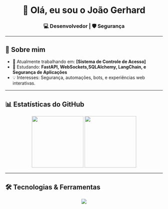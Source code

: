 <h1 align="center">👋 Olá, eu sou o João Gerhard</h1>
<h3 align="center">💻 Desenvolvedor | 🛡️ Segurança </h3>

---

## 🚀 Sobre mim
- 🔭 Atualmente trabalhando em: **[Sistema de Controle de Acesso]**
- 🌱 Estudando: **FastAPI, WebSockets,SQLAlchemy, LangChain, e Segurança de Aplicações**
- 💡 Interesses: Segurança, automações, bots, e experiências web interativas.
---

## 📊 Estatísticas do GitHub
<p align="center">
  <img src="https://github-readme-stats.vercel.app/api?username=gerhaarrd&show_icons=true&theme=radical" height="165">
  <img src="https://github-readme-stats.vercel.app/api/top-langs/?username=gerhaarrd&layout=compact&theme=radical" height="165">
</p>

---

## 🛠️ Tecnologias & Ferramentas
<p align="center">
  <img src="https://skillicons.dev/icons?i=python,fastapi,html,css,js,mysql,git,linux" />
</p>
